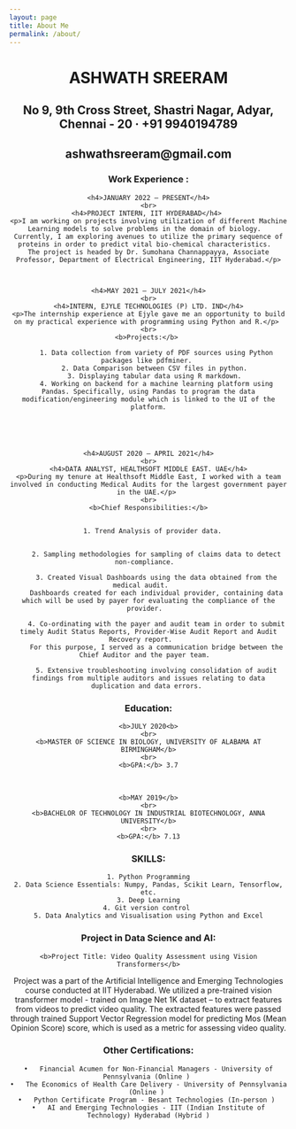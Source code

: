 ```yaml
---
layout: page
title: About Me
permalink: /about/
---
```

<header>
<h1 align="center"> ASHWATH SREERAM </h1>
<h2 align="center">No 9, 9th Cross Street, Shastri Nagar, Adyar, Chennai - 20 · +91 9940194789</h2>
<h2 align="center">ashwathsreeram@gmail.com</h2> 


<body>

<h3>Work Experience :</h3>



	<h4>JANUARY 2022 – PRESENT</h4>
	<br>
	<h4>PROJECT INTERN, IIT HYDERABAD</h4> 
	<p>I am working on projects involving utilization of different Machine Learning models to solve problems in the domain of biology.  
	Currently, I am exploring avenues to utilize the primary sequence of proteins in order to predict vital bio-chemical characteristics.  
	The project is headed by Dr. Sumohana Channappayya, Associate Professor, Department of Electrical Engineering, IIT Hyderabad.</p>



	<h4>MAY 2021 – JULY 2021</h4>
	<br>
	<h4>INTERN, EJYLE TECHNOLOGIES (P) LTD. IND</h4>
	<p>The internship experience at Ejyle gave me an opportunity to build on my practical experience with programming using Python and R.</p> 
	<br>
	<b>Projects:</b> 
	
		1. Data collection from variety of PDF sources using Python packages like pdfminer. 
		2. Data Comparison between CSV files in python. 
		3. Displaying tabular data using R markdown. 
		4. Working on backend for a machine learning platform using Pandas. Specifically, using Pandas to program the data modification/engineering module which is linked to the UI of the platform.





	<h4>AUGUST 2020 – APRIL 2021</h4>
	<br>
	<h4>DATA ANALYST, HEALTHSOFT MIDDLE EAST. UAE</h4>
	<p>During my tenure at Healthsoft Middle East, I worked with a team involved in conducting Medical Audits for the largest government payer in the UAE.</p> 
	<br>
	<b>Chief Responsibilities:</b>

	 
		1. Trend Analysis of provider data.  


		2. Sampling methodologies for sampling of claims data to detect non-compliance.  

		3. Created Visual Dashboards using the data obtained from the medical audit.    
		Dashboards created for each individual provider, containing data which will be used by payer for evaluating the compliance of the provider.  

		4. Co-ordinating with the payer and audit team in order to submit timely Audit Status Reports, Provider-Wise Audit Report and Audit Recovery report.    
		For this purpose, I served as a communication bridge between the Chief Auditor and the payer team.  

		5. Extensive troubleshooting involving consolidation of audit findings from multiple auditors and issues relating to data duplication and data errors. 
	



<h3>Education:</h3>


	<b>JULY 2020<b>
	<br>
	<b>MASTER OF SCIENCE IN BIOLOGY, UNIVERSITY OF ALABAMA AT BIRMINGHAM</b>
	<br>
	<b>GPA:</b> 3.7

<br>

	<b>MAY 2019</b>
	<br>
	<b>BACHELOR OF TECHNOLOGY IN INDUSTRIAL BIOTECHNOLOGY, ANNA UNIVERSITY</b>
	<br>
	<b>GPA:</b> 7.13

	
<h3>SKILLS:</h3>


	1. Python Programming
	2. Data Science Essentials: Numpy, Pandas, Scikit Learn, Tensorflow, etc.
	3. Deep Learning
	4. Git version control 
	5. Data Analytics and Visualisation using Python and Excel


<h3>Project in Data Science and AI:</h3>

	<b>Project Title: Video Quality Assessment using Vision Transformers</b>

<p>
	Project was a part of the Artificial Intelligence and Emerging Technologies course conducted at IIT Hyderabad.  
	We utilized a pre-trained vision transformer model - trained on Image Net 1K dataset – to extract features from videos to predict video quality.  
	The extracted features were passed through trained Support Vector Regression model for predicting Mos (Mean Opinion Score) score, which is used as a metric for assessing video quality. 
</p>

<h3>Other Certifications:</h3>



	•	Financial Acumen for Non-Financial Managers - University of Pennsylvania (Online ) 
	•	The Economics of Health Care Delivery - University of Pennsylvania (Online ) 
	•	Python Certificate Program - Besant Technologies (In-person ) 
	•	AI and Emerging Technologies - IIT (Indian Institute of Technology) Hyderabad (Hybrid )



</body>
</header>

	
